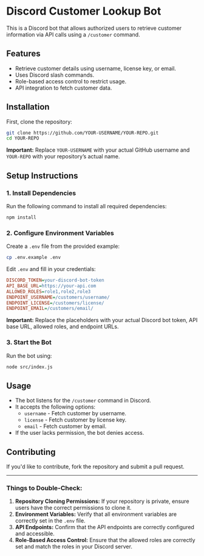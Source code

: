 # Discord Customer Lookup Bot

This is a Discord bot that allows authorized users to retrieve customer information via API calls using a `/customer` command.

## Features
- Retrieve customer details using username, license key, or email.
- Uses Discord slash commands.
- Role-based access control to restrict usage.
- API integration to fetch customer data.

## Installation

First, clone the repository:

```sh
git clone https://github.com/YOUR-USERNAME/YOUR-REPO.git
cd YOUR-REPO
```

**Important:** Replace `YOUR-USERNAME` with your actual GitHub username and `YOUR-REPO` with your repository’s actual name.

## Setup Instructions

### **1. Install Dependencies**
Run the following command to install all required dependencies:

```sh
npm install
```

### **2. Configure Environment Variables**
Create a `.env` file from the provided example:

```sh
cp .env.example .env
```

Edit `.env` and fill in your credentials:

```ini
DISCORD_TOKEN=your-discord-bot-token
API_BASE_URL=https://your-api.com
ALLOWED_ROLES=role1,role2,role3
ENDPOINT_USERNAME=/customers/username/
ENDPOINT_LICENSE=/customers/license/
ENDPOINT_EMAIL=/customers/email/
```

**Important:** Replace the placeholders with your actual Discord bot token, API base URL, allowed roles, and endpoint URLs.

### **3. Start the Bot**
Run the bot using:

```sh
node src/index.js
```

## **Usage**
- The bot listens for the `/customer` command in Discord.
- It accepts the following options:
  - `username` - Fetch customer by username.
  - `license` - Fetch customer by license key.
  - `email` - Fetch customer by email.
- If the user lacks permission, the bot denies access.

## **Contributing**
If you'd like to contribute, fork the repository and submit a pull request.

---

### **Things to Double-Check:**
1. **Repository Cloning Permissions:** If your repository is private, ensure users have the correct permissions to clone it.
2. **Environment Variables:** Verify that all environment variables are correctly set in the `.env` file.
3. **API Endpoints:** Confirm that the API endpoints are correctly configured and accessible.
4. **Role-Based Access Control:** Ensure that the allowed roles are correctly set and match the roles in your Discord server.
